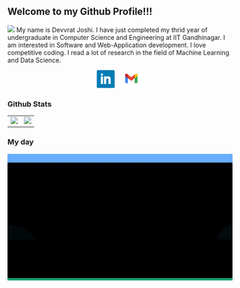 
## Welcome to my Github Profile!!!
![](https://i.imgur.com/alVLV1w.png)
My name is Devvrat Joshi. I have just completed my thrid year of undergraduate in Computer Science and Engineering at IIT Gandhinagar. I am interested in Software and Web-Application development. I love competitive coding. I read a lot of research in the field of Machine Learning and Data Science.

<p align="center">
<a href="https://www.linkedin.com/in/aditya-tripathi-495a5219b/"><img height="40" src="icons/linkedin.png"></a>&nbsp;&nbsp;
<a href="mailto:dsjoshi1990@gmail.com"><img height="40" src="icons/gmail.png"></a>
</p>

### Github Stats
<table width="100%">
  <tr>
    <td>
      <img height="200em" src="https://github-readme-stats.vercel.app/api?username=devvrat-joshi&show_icons=true&hide_border=true" /> 
    </td>
    <td> 
      <img height="200em" src="https://github-readme-stats.vercel.app/api/top-langs/?username=devvrat-joshi&exclude_repo=Digital,Python-Based-Automated-Verilog-Code-Generator-For-Arithmetic-Unit&show_icons=true&hide_border=true&layout=compact&langs_count=8"/> 
    </td>
  </tr>
<table>

### My day
![](https://github.com/devvrat-joshi/devvrat-joshi/blob/main/myday.gif)
